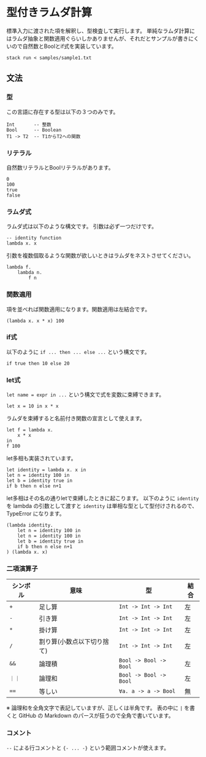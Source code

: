 # 型付きラムダ計算

標準入力に渡された項を解釈し、型検査して実行します。
単純なラムダ計算にはラムダ抽象と関数適用ぐらいしかありませんが、それだとサンプルが書きにくいので自然数とBoolとif式を実装しています。

```
stack run < samples/sample1.txt
```

## 文法

### 型

この言語に存在する型は以下の３つのみです。

```
Int       -- 整数
Bool      -- Boolean
T1 -> T2  -- T1からT2への関数
```

### リテラル

自然数リテラルとBoolリテラルがあります。

```
0
100
true
false
```

### ラムダ式

ラムダ式は以下のような構文です。
引数は必ず一つだけです。

```
-- identity function
lambda x. x
```

引数を複数個取るような関数が欲しいときはラムダをネストさせてください。

```
lambda f.
    lambda n.
        f n
```

### 関数適用

項を並べれば関数適用になります。関数適用は左結合です。

```
(lambda x. x * x) 100
```

### if式

以下のように `if ... then ... else ...` という構文です。

```
if true then 10 else 20
```

### let式

`let name = expr in ...` という構文で式を変数に束縛できます。

```
let x = 10 in x * x
```

ラムダを束縛すると名前付き関数の宣言として使えます。

```
let f = lambda x.
    x * x
in
f 100
```

let多相も実装されています。

```
let identity = lambda x. x in
let n = identity 100 in
let b = identity true in
if b then n else n+1
```

let多相はその名の通りletで束縛したときに起こります。
以下のように `identity` を lambda の引数として渡すと `identity` は単相な型として型付けされるので、TypeError になります。

```
(lambda identity.
    let n = identity 100 in
    let n = identity 100 in
    let b = identity true in
    if b then n else n+1
) (lambda x. x)
```

### 二項演算子

| シンボル | 意味 | 型 | 結合
|---------|-----|----|-----
| `+` | 足し算 | `Int -> Int -> Int` | 左
| `-` | 引き算 | `Int -> Int -> Int` | 左
| `*` | 掛け算 | `Int -> Int -> Int` | 左
| `/` | 割り算(小数点以下切り捨て) | `Int -> Int -> Int` | 左
| `&&` | 論理積 | `Bool -> Bool -> Bool` | 左
| `｜｜` | 論理和 | `Bool -> Bool -> Bool` | 左
| `==` | 等しい | `∀a. a -> a -> Bool` | 無

※ 論理和を全角文字で表記していますが、正しくは半角です。
表の中に `|` を書くと GitHub の Markdown のパースが狂うので全角で書いています。

### コメント

`--` による行コメントと `{- ... -}` という範囲コメントが使えます。
